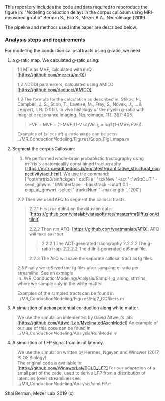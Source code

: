 This repository includes the code and dara required to reporoduce the figure in:
"Modeling conduction delays in the corpus callosum using MRI-measured g-ratio"
Berman S., Filo S., Mezer A.A.. NeuroImage (2019). 

The pipeline and methods used inthe paper are described below.

### Analysis steps and requirements ###

For modelling the conduction callosal tracts using g-ratio, we need:

1. a g-ratio map. We calculated g-ratio using:
>1.1 MTV as MVF, calculated with mrQ [https://github.com/mezera/mrQ]) 
>
>1.2 NODDI parameters, calculated using AMICO [https://github.com/daducci/AMICO]
>
>1.3 The formula for the calculation as described in:
>Stikov, N., Campbell, J. S., Stroh, T., Lavelée, M., Frey, S., Novek, J., ... & Leppert, I. R. (2015). In vivo histology of the myelin g-ratio with magnetic resonance imaging. Neuroimage, 118, 397-405.‏
>>FVF = MVF + (1-MVF)(1-Viso)Vic
>>g = sqrt(1-(MVF/FVF)).
>
>Examples of (slices of) g-ratio maps can be seen ../MR_ConductionModeling/Figures/Supp_Fig1_maps.m

2. Segment the corpus Callosum:
>1. We performed whole-brain probablistic tractography using mrTrix's          anatomicallly constrained tractography  [https://mrtrix.readthedocs.io/en/latest/quantitative_structural_connectivity/act.html].
> We use the command: ['/opt/mrtrix3/bin/tckgen ' csdFile ' ' tckNew ' -act ' t1w5ttOUT ' -seed_gmwmi ' GWinterface ' -backtrack -cutoff 0.1 -crop_at_gmwmi -select ' tracksNum ' -maxlength ', '200']
>
>2.2 Then we used AFQ to segment the callosal tracts. 
>
>>2.2.1 First run dtiInit on the difusion data: [https://github.com/vistalab/vistasoft/tree/master/mrDiffusion/dtiInit]
>>
>>2.2.2 Then run AFQ: [https://github.com/yeatmanlab/AFQ]. 
>> AFQ will take as input
>>>2.2.2.1 The ACT-generated  tracography
>>>2.2.2.2 The g-ratio map. 
>>>2.2.2.2 The dtiInit-generated dt6.mat file.
>>
>>2.2.3 The AFQ will save the separate callosal tract as fg files. 
>
>2.3 Finally we reSaved the fg files after sampling g-ratio per streamline.
>See an exmaple in../MR_ConductionModeling/Analysis/Sample_g_along_strmlns, where we sample only in the white  matter. 
>
>Examples of the sampled tracts can be found in ../MR_ConductionModeling/Figures/Fig2_CCfibers.m


3. A simulation of action potential conduction along white matter. 
>We use the simulation imlemented by David Attwell's lab: [https://github.com/AttwellLab/MyelinatedAxonModel] 
>An example of our use of this code can be found in ../MR_ConductionModeling/Analysis/RunModel.m

4. A simulation of LFP signal from input latency. 
>We use the simulation written by Hermes, Nguyen and Winawer (2017, PLOS Biology)   
>The original code is available in: [https://github.com/WinawerLab/BOLD_LFP]
>For our adaptation of a small part of the code, used to derive LFP
>from a distribution of latencies (over streamline) see: ../MR_ConductionModeling/Analysis/simLFP.m


Shai Berman, Mezer Lab, 2019 (c)
